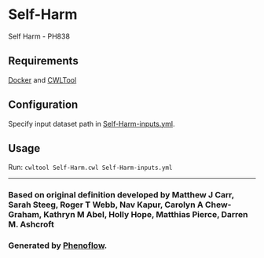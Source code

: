 # Self-Harm

Self Harm - PH838

## Requirements

[Docker](https://docs.docker.com/install/) and [CWLTool](https://github.com/common-workflow-language/cwltool#install)

## Configuration

Specify input dataset path in [Self-Harm-inputs.yml](Self-Harm-inputs.yml).

## Usage

Run: `cwltool Self-Harm.cwl Self-Harm-inputs.yml`

***

### Based on original definition developed by Matthew J Carr, Sarah Steeg, Roger T Webb, Nav Kapur, Carolyn A Chew-Graham, Kathryn M Abel, Holly Hope, Matthias Pierce, Darren M. Ashcroft
### Generated by [Phenoflow](https://kclhi.org/phenoflow).
